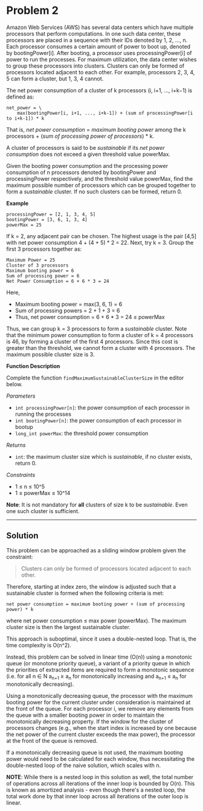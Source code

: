 # Problem 2

Amazon Web Services (AWS) has several data centers which have multiple processors that perform computations. In one such data center, these processors are placed in a sequence with their IDs denoted by 1, 2, ..., n. Each processor consumes a certain amount of power to boot up, denoted by bootingPower[i]. After booting, a processor uses processingPower[i] of power to run the processes. For maximum utilization, the data center wishes to group these processors into clusters. Clusters can only be formed of processors located adjacent to each other. For example, processors 2, 3, 4, 5 can form a cluster, but 1, 3, 4 cannot.

The net power consumption of a cluster of k processors (i, i+1, ..., i+k−1) is defined as:

```
net_power = \
    max(bootingPower[i, i+1, ..., i+k-1]) + (sum of processingPower[i to i+k-1]) * k
```

That is, *net power consumption* = *maximum booting power* among the k processors + (*sum of processing power of processors*) * k.

A cluster of processors is said to be *sustainable* if its *net power consumption* does not exceed a given threshold value powerMax.

Given the booting power consumption and the processing power consumption of n processors denoted by bootingPower and processingPower respectively, and the threshold value powerMax, find the maximum possible number of processors which can be grouped together to form a *sustainable* cluster. If no such clusters can be formed, return 0.

**Example**

```
processingPower = [2, 1, 3, 4, 5]
bootingPower = [3, 6, 1, 3, 4]
powerMax = 25
```

If k = 2, any adjacent pair can be chosen. The highest usage is the pair [4,5] with net power consumption 4 + (4 + 5) * 2 = 22. Next, try k = 3. Group the first 3 processors together as:

```
Maximum Power = 25
Cluster of 3 processors
Maximum booting power = 6
Sum of processing power = 6
Net Power Consumption = 6 + 6 * 3 = 24
```

Here,
* Maximum booting power = max(3, 6, 1) = 6
* Sum of processing powers = 2 + 1 + 3 = 6
* Thus, net power consumption = 6 + 6 * 3 = 24 ≤ powerMax

Thus, we can group k = 3 processors to form a *sustainable* cluster. Note that the minimum power consumption to form a cluster of k = 4 processors is 46, by forming a cluster of the first 4 processors. Since this cost is greater than the threshold, we cannot form a cluster with 4 processors. The maximum possible cluster size is 3.

**Function Description**

Complete the function `findMaximumSustainableClusterSize` in the editor below.

*Parameters*
* `int processingPower[n]`: the power consumption of each processor in running the processes
* `int bootingPower[n]`: the power consumption of each processor in bootup
* `long_int powerMax`: the threshold power consumption

*Returns*
* `int`: the maximum cluster size which is *sustainable*, if no cluster exists, return 0.

*Constraints*
* 1 ≤ n ≤ 10^5
* 1 ≤ powerMax ≤ 10^14

**Note**: It is not mandatory for **all** clusters of size k to be *sustainable*. Even one such cluster is sufficient.

---

## Solution

This problem can be approached as a sliding window problem given the constraint:

>Clusters can only be formed of processors located adjacent to each other.

Therefore, starting at index zero, the window is adjusted such that a sustainable cluster is formed when the following criteria is met:

```
net power consumption = maximum booting power + (sum of processing power) * k
```

where net power consumption ≤ max power (powerMax). The maximum cluster size is then the largest sustainable cluster.

This approach is suboptimal, since it uses a double-nested loop. That is, the time complexity is O(n^2).

Instead, this problem can be solved in linear time (O(n)) using a monotonic queue (or monotone priority queue), a variant of a priority queue in which the priorities of extracted items are required to form a monotonic sequence (i.e. for all n ∈ N a<sub>n+1</sub> ≥ a<sub>n</sub> for monotonically increasing and a<sub>n+1</sub> ≤ a<sub>n</sub> for monotonically decreasing).

Using a monotonically decreasing queue, the processor with the maximum booting power for the current cluster under consideration is maintained at the front of the queue. For each processor i, we remove any elements from the queue with a smaller booting power in order to maintain the monotonically decreasing property. If the window for the cluster of processors changes (e.g., when the start index is increased by one because the net power of the current cluster exceeds the max power), the processor at the front of the queue is removed.

If a monotonically decreasing queue is not used, the maximum booting power would need to be calculated for each window, thus necessitating the double-nested loop of the naive solution, which scales with n.

**NOTE**: While there is a nested loop in this solution as well, the total number of operations across all iterations of the inner loop is bounded by O(n). This is known as amortized analysis - even though there's a nested loop, the total work done by that inner loop across all iterations of the outer loop is linear.
